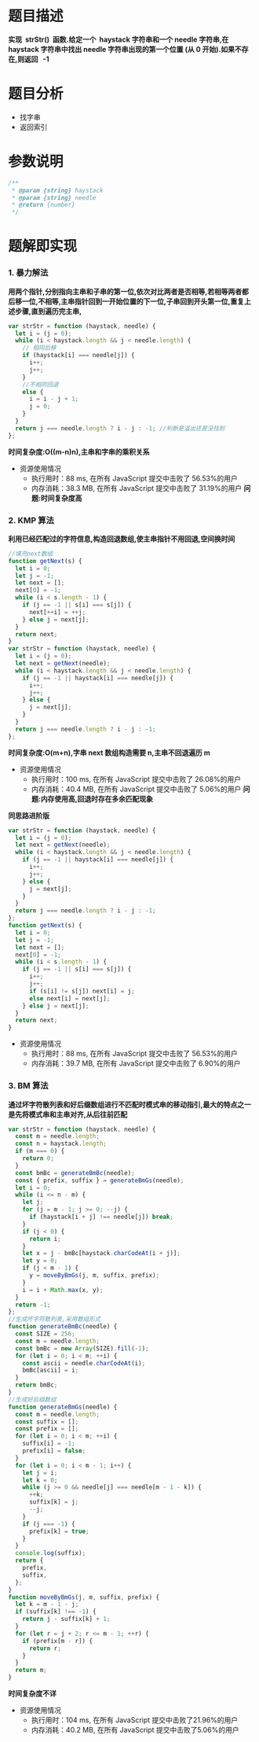 # 题目描述

**实现  strStr()  函数.给定一个  haystack 字符串和一个 needle 字符串,在 haystack 字符串中找出 needle 字符串出现的第一个位置 (从 0 开始).如果不存在,则返回   -1**

# 题目分析

- 找字串
- 返回索引

# 参数说明
```js
/**
 * @param {string} haystack
 * @param {string} needle
 * @return {number}
 */
```
# 题解即实现

### 1. 暴力解法
   **用两个指针,分别指向主串和子串的第一位,依次对比两者是否相等,若相等两者都后移一位,不相等,主串指针回到一开始位置的下一位,子串回到开头第一位,重复上述步骤,直到遍历完主串,**

```js
var strStr = function (haystack, needle) {
  let i = (j = 0);
  while (i < haystack.length && j < needle.length) {
    // 相同后移
    if (haystack[i] === needle[j]) {
      i++;
      j++;
    }
    //不相同回退
    else {
      i = i - j + 1;
      j = 0;
    }
  }
  return j === needle.length ? i - j : -1; //判断是溢出还是没找到
};
```

**时间复杂度:O((m-n)n),主串和字串的乘积关系**

- 资源使用情况
  - 执行用时：88 ms, 在所有 JavaScript 提交中击败了 56.53%的用户
  - 内存消耗：38.3 MB, 在所有 JavaScript 提交中击败了 31.19%的用户
    **问题:时间复杂度高**

### 2. KMP 算法
   **利用已经匹配过的字符信息,构造回退数组,使主串指针不用回退,空间换时间**

```js
//填充next数组
function getNext(s) {
  let i = 0;
  let j = -1;
  let next = [];
  next[0] = -1;
  while (i < s.length - 1) {
    if (j == -1 || s[i] === s[j]) {
      next[++i] = ++j;
    } else j = next[j];
  }
  return next;
}
var strStr = function (haystack, needle) {
  let i = (j = 0);
  let next = getNext(needle);
  while (i < haystack.length && j < needle.length) {
    if (j == -1 || haystack[i] === needle[j]) {
      i++;
      j++;
    } else {
      j = next[j];
    }
  }
  return j === needle.length ? i - j : -1;
};
```

**时间复杂度:O(m+n),字串 next 数组构造需要 n,主串不回退遍历 m**

- 资源使用情况
  - 执行用时：100 ms, 在所有 JavaScript 提交中击败了 26.08%的用户
  - 内存消耗：40.4 MB, 在所有 JavaScript 提交中击败了 5.06%的用户
    **问题:内存使用高,回退时存在多余匹配现象**

**同思路进阶版**

```js
var strStr = function (haystack, needle) {
  let i = (j = 0);
  let next = getNext(needle);
  while (i < haystack.length && j < needle.length) {
    if (j == -1 || haystack[i] === needle[j]) {
      i++;
      j++;
    } else {
      j = next[j];
    }
  }
  return j === needle.length ? i - j : -1;
};
function getNext(s) {
  let i = 0;
  let j = -1;
  let next = [];
  next[0] = -1;
  while (i < s.length - 1) {
    if (j == -1 || s[i] === s[j]) {
      i++;
      j++;
      if (s[i] != s[j]) next[i] = j;
      else next[i] = next[j];
    } else j = next[j];
  }
  return next;
}
```

- 资源使用情况
  - 执行用时：88 ms, 在所有 JavaScript 提交中击败了 56.53%的用户
  - 内存消耗：39.7 MB, 在所有 JavaScript 提交中击败了 6.90%的用户

### 3. BM 算法
   **通过坏字符散列表和好后缀数组进行不匹配时模式串的移动指引,最大的特点之一是先将模式串和主串对齐,从后往前匹配**

```js
var strStr = function (haystack, needle) {
  const m = needle.length;
  const n = haystack.length;
  if (m === 0) {
    return 0;
  }
  const bmBc = generateBmBc(needle);
  const { prefix, suffix } = generateBmGs(needle);
  let i = 0;
  while (i <= n - m) {
    let j;
    for (j = m - 1; j >= 0; --j) {
      if (haystack[i + j] !== needle[j]) break;
    }
    if (j < 0) {
      return i;
    }
    let x = j - bmBc[haystack.charCodeAt(i + j)];
    let y = 0;
    if (j < m - 1) {
      y = moveByBmGs(j, m, suffix, prefix);
    }
    i = i + Math.max(x, y);
  }
  return -1;
};
//生成坏字符散列表,采用数组形式
function generateBmBc(needle) {
  const SIZE = 256;
  const m = needle.length;
  const bmBc = new Array(SIZE).fill(-1);
  for (let i = 0; i < m; ++i) {
    const ascii = needle.charCodeAt(i);
    bmBc[ascii] = i;
  }
  return bmBc;
}
//生成好后缀数组
function generateBmGs(needle) {
  const m = needle.length;
  const suffix = [];
  const prefix = [];
  for (let i = 0; i < m; ++i) {
    suffix[i] = -1;
    prefix[i] = false;
  }
  for (let i = 0; i < m - 1; i++) {
    let j = i;
    let k = 0;
    while (j >= 0 && needle[j] === needle[m - 1 - k]) {
      ++k;
      suffix[k] = j;
      --j;
    }
    if (j === -1) {
      prefix[k] = true;
    }
  }
  console.log(suffix);
  return {
    prefix,
    suffix,
  };
}
function moveByBmGs(j, m, suffix, prefix) {
  let k = m - 1 - j;
  if (suffix[k] !== -1) {
    return j - suffix[k] + 1;
  }
  for (let r = j + 2; r <= m - 1; ++r) {
    if (prefix[m - r]) {
      return r;
    }
  }
  return m;
}
```
**时间复杂度不详**

- 资源使用情况
  + 执行用时：104 ms, 在所有 JavaScript 提交中击败了21.96%的用户
  + 内存消耗：40.2 MB, 在所有 JavaScript 提交中击败了5.06%的用户


